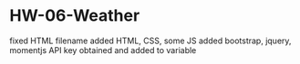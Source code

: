 # HW-06-Weather
fixed HTML filename
added HTML, CSS, some JS
added bootstrap, jquery, momentjs
API key obtained and added to variable